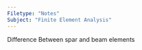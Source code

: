 ```yaml
---
Filetype: "Notes"
Subject: "Finite Element Analysis"
---
```


Difference Between spar and beam elements

